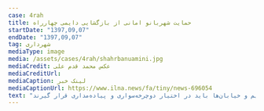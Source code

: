 ```yaml
---
case: 4rah
title: حمایت شهربانو امانی از بازگشایی دایمی چهارراه
startDate: "1397,09,07"
endDate: "1397,09,07"
tag: شهرداری
mediaType: image
media: /assets/cases/4rah/shahrbanuamini.jpg
mediaCredit: عکس محمد قدم علی
mediaCreditUrl:  
mediaCaption: لینک خبر
mediaCaptionUrl: https://www.ilna.news/fa/tiny/news-696054
text: "شهربانو امانی (عضو کمیسیون حمل و نقل و ترافیک شورای شهر تهران) با اشاره به بازگشایی مسیر عابر پیاده در تقاطع ولیعصر (عج) گفت: باید خیابان‌ها را از خودروها پس بگیریم و خیابان‌ها باید در اختیار دوچرخه‌سواری و پیاده‌مداری قرار گیرند."
---
```

